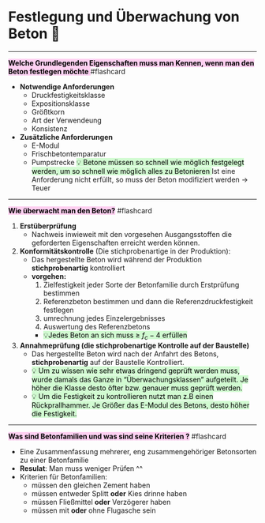 # Festlegung und Überwachung von Beton 🔎

---

<mark style="background: #FFB8EBA6;">**Welche Grundlegenden Eigenschaften muss man Kennen, wenn man den Beton festlegen möchte** </mark> #flashcard 
- **Notwendige Anforderungen**
	- Druckfestigkeitsklasse
	- Expositionsklasse
	- Größtkorn
	- Art der Verwendeung
	- Konsistenz
- **Zusätzliche Anforderungen**
	- E-Modul
	- Frischbetontemparatur
	- Pumpstrecke
<mark style="background: #BBFABBA6;">💡 Betone müssen so schnell wie möglich festgelegt werden, um so schnell wie möglich alles zu Betonieren </mark> 
Ist eine Anforderung nicht erfüllt, so muss der Beton modifiziert werden → Teuer
<!--ID: 1660817767251-->



---
    
<mark style="background: #FFB8EBA6;">**Wie überwacht man den Beton?**</mark> #flashcard 
1. **Erstüberprüfung**
	- Nachweis inwieweit mit den vorgesehen Ausgangsstoffen die geforderten Eigenschaften erreicht werden können.
2. **Konformitätskontrolle** (Die stichprobenartige in der Produktion):
	- Das hergestellte Beton wird während der Produktion **stichprobenartig** kontrolliert
	- **vorgehen:**
		1. Zielfestigkeit jeder Sorte der Betonfamilie durch Erstprüfung bestimmen
		2. Referenzbeton bestimmen und dann die Referenzdruckfestigkeit festlegen
		3. umrechnung jedes Einzelergebnisses
		4. Auswertung des Referenzbetons
        - <mark style="background: #BBFABBA6;">💡Jedes Beton an sich muss ≥ $f_c - 4$ erfüllen</mark> 
3. **Annahmeprüfung (die stichprobenartige Kontrolle auf der Baustelle)**
	- Das hergestellte Beton wird nach der Anfahrt des Betons, **stichprobenartig** auf der Baustelle Kontrolliert.
	- <mark style="background: #BBFABBA6;">💡 Um zu wissen wie sehr etwas dringend geprüft werden muss, wurde damals das Ganze in “Überwachungsklassen” aufgeteilt. Je höher die Klasse desto öfter bzw. genauer muss geprüft werden. </mark> 
	- <mark style="background: #BBFABBA6;">💡 Um die Festigkeit zu kontrollieren nutzt man z.B einen Rückprallhammer. Je Größer das E-Modul des Betons, desto höher die Festigkeit.</mark> 
<!--ID: 1660817767258-->


---

<mark style="background: #FFB8EBA6;">**Was sind Betonfamilien und was sind seine Kriterien ?**</mark> #flashcard 
- Eine Zusammenfassung mehrerer, eng zusammengehöriger Betonsorten zu einer Betonfamilie
- **Resulat**: Man muss weniger Prüfen ^^
- Kriterien für Betonfamilien:
	- müssen den gleichen Zement haben
	- müssen entweder Splitt **oder** Kies drinne haben
	- müssen Fließmittel **oder** Verzögerer haben
	- müssen mit **oder** ohne Flugasche sein
<!--ID: 1660817767263-->




